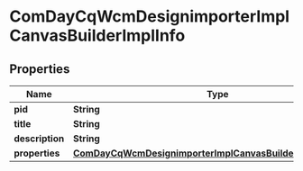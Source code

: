

# ComDayCqWcmDesignimporterImplCanvasBuilderImplInfo

## Properties

Name | Type | Description | Notes
------------ | ------------- | ------------- | -------------
**pid** | **String** |  |  [optional]
**title** | **String** |  |  [optional]
**description** | **String** |  |  [optional]
**properties** | [**ComDayCqWcmDesignimporterImplCanvasBuilderImplProperties**](ComDayCqWcmDesignimporterImplCanvasBuilderImplProperties.md) |  |  [optional]



